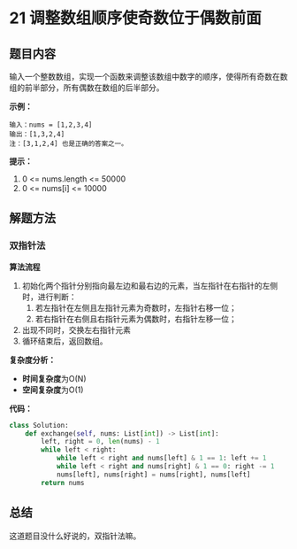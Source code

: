 # 21 调整数组顺序使奇数位于偶数前面

## 题目内容

输入一个整数数组，实现一个函数来调整该数组中数字的顺序，使得所有奇数在数组的前半部分，所有偶数在数组的后半部分。

**示例：**

```
输入：nums = [1,2,3,4]
输出：[1,3,2,4] 
注：[3,1,2,4] 也是正确的答案之一。
```

**提示：**

1. 0 <= nums.length <= 50000
2. 0 <= nums[i] <= 10000

## 解题方法

### 双指针法

**算法流程**

1. 初始化两个指针分别指向最左边和最右边的元素，当左指针在右指针的左侧时，进行判断：
   1. 若左指针在左侧且左指针元素为奇数时，左指针右移一位；
   2. 若右指针在右侧且右指针元素为偶数时，右指针左移一位；
2. 出现不同时，交换左右指针元素
3. 循环结束后，返回数组。

**复杂度分析：**

* **时间复杂度**为O(N)
* **空间复杂度**为O(1)

**代码：**

```python
class Solution:
    def exchange(self, nums: List[int]) -> List[int]:
        left, right = 0, len(nums) - 1
        while left < right:
            while left < right and nums[left] & 1 == 1: left += 1
            while left < right and nums[right] & 1 == 0: right -= 1
            nums[left], nums[right] = nums[right], nums[left]
        return nums
```

## 总结

这道题目没什么好说的，双指针法嘛。